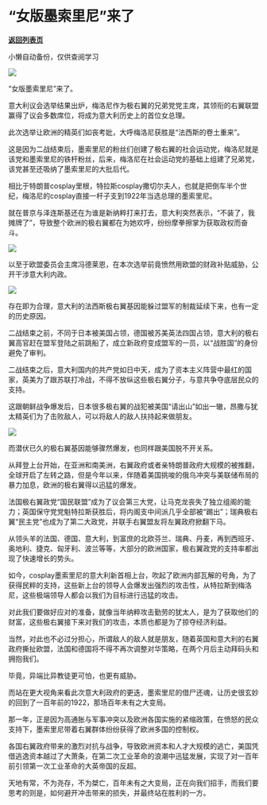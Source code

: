 # “女版墨索里尼”来了

[**返回列表页**](/gzh/政事堂2019)

小懒自动备份，仅供查阅学习

![](https://mmbiz.qpic.cn/mmbiz_jpg/rxhS23yu8cOgx6oNEmCY7ccE0hodDLhjjQdfMuxjX0LYcQuKnKx6urO33gAP1H1ZsjoUwtJbhcUudpfMiaJcSjg/640?wx_fmt=jpeg)

“女版墨索里尼”来了。  

意大利议会选举结果出炉，梅洛尼作为极右翼的兄弟党党主席，其领衔的右翼联盟赢得了议会多数席位，将成为意大利历史上的首位女总理。

此次选举让欧洲的精英们如丧考妣，大呼梅洛尼获胜是“法西斯的卷土重来”。

这是因为二战结束后，墨索里尼的粉丝们创建了极右翼的社会运动党，梅洛尼就是该党和墨索里尼的铁杆粉丝，后来，梅洛尼在社会运动党的基础上组建了兄弟党，该党甚至还吸纳了墨索里尼的大批后代。

相比于特朗普cosplay里根，特拉斯cosplay撒切尔夫人，也就是把倒车半个世纪，梅洛尼的cosplay直接一杆子支到1922年当选总理的墨索里尼。

就在普京与泽连斯基还在为谁是新纳粹打来打去，意大利突然表示，“不装了，我摊牌了”，导致整个欧洲的极右翼都在为她欢呼，纷纷摩拳擦掌为获取政权而奋斗。

![](https://mmbiz.qpic.cn/mmbiz_png/aqTBdq6cWGepbQL5iaK4uHlgtaT5gS1GXdr7qdBJXnF8Z0EHUB9IyzSnCNpzQ6AjFu2ibVbdHD8IDCkJBo69LLOQ/640?wx_fmt=png)

  

以至于欧盟委员会主席冯德莱恩，在本次选举前竟愤然用欧盟的财政补贴威胁，公开干涉意大利内政。  

![](https://mmbiz.qpic.cn/mmbiz_jpg/rxhS23yu8cOgx6oNEmCY7ccE0hodDLhjKTickvMu22sYA5TrfwFnxZgiao9fX1Dh21ick6ZhPmJuic6ASyKiaOzAQnQ/640?wx_fmt=jpeg)

存在即为合理，意大利的法西斯极右翼基因能躲过盟军的制裁延续下来，也有一定的历史原因。

二战结束之前，不同于日本被美国占领，德国被苏美英法四国占领，意大利的极右翼高官赶在盟军登陆之前跳船了，成立新政府变成盟军的一员，以“战胜国”的身份避免了审判。

二战结束之后，意大利国内的共产党如日中天，成为了资本主义阵营中最红的国家，英美为了跟苏联打冷战，不得不放纵这些极右翼分子，与意共争夺底层民众的支持。  

这跟朝鲜战争爆发后，日本很多极右翼的战犯被美国“请出山”如出一辙，昂撒与犹太精英们为了击败敌人，可以将敌人的敌人扶持起来做朋友。

![](https://mmbiz.qpic.cn/mmbiz_jpg/aqTBdq6cWGepbQL5iaK4uHlgtaT5gS1GXauPRk1DtJ5bibrxRjVavsjNVPPcrO76MWL23JBV52AtvDpTULb6rKzA/640?wx_fmt=jpeg)

而潜伏已久的极右翼基因能够骤然爆发，也同样跟美国脱不开关系。  

从拜登上台开始，在亚洲和南美洲，右翼政府或者亲特朗普政府大规模的被推翻，全球开启了左转之路，但是今年以来，伴随着美国挑唆的俄乌冲突与美联储布局的暴力加息，欧洲的极右翼得以迅猛的爆发。

法国极右翼政党“国民联盟”成为了议会第三大党，让马克龙丧失了独立组阁的能力；英国保守党党魁特拉斯获胜后，将内阁支中间派几乎全部被“踢出”；瑞典极右翼“民主党”也成为了第二大政党，并联手右翼盟友将左翼政府掀翻下马。

从领头羊的法国、德国、意大利，到富庶的北欧芬兰、瑞典、丹麦，再到西班牙、奥地利、捷克、匈牙利、波兰等等，大部分的欧洲国家，极右翼政党的支持率都出现了快速增长的势头。

如今，cosplay墨索里尼的意大利新首相上台，吹起了欧洲内部瓦解的号角，为了获得民粹的支持，这些新上台的领导人会爆发出强烈的攻击性，从特拉斯到梅洛尼，这些极端领导人都会以我们为目标进行迅猛的攻击。

对此我们要做好应对的准备，就像当年纳粹攻击勤劳的犹太人，是为了获取他们的财富，这些极右翼接下来对我们的攻击，本质也都是为了掠夺经济利益。

当然，对此也不必过分担心，所谓敌人的敌人就是朋友，随着英国和意大利的右翼政府撕扯欧盟，法国和德国将不得不再次调整对华策略，在两个月后主动拜码头和拥抱我们。

毕竟，异端比异教徒更可怕，也更有威胁。

而站在更大视角来看此次意大利政府的更迭，墨索里尼的借尸还魂，让历史很玄妙的回到了一百年前的1922，那场百年未有之大变局。

那一年，正是因为高通胀与军事冲突以及欧洲各国实施的紧缩政策，在愤怒的民众支持下，墨索里尼带着右翼群体纷纷获得了欧洲多国的控制权。

各国右翼政府带来的激烈对抗与战争，导致欧洲资本和人才大规模的逃亡，美国凭借逃逸资本越过了大萧条，在第二次工业革命的浪潮中迅猛发展，实现了对一百年前引领第一次工业革命的大英帝国的反超。

天地有常，不为尧存，不为桀亡，百年未有之大变局，正在向我们招手，而我们要思考的则是，如何避开冲击带来的损失，并最终站在胜利的一方。  

